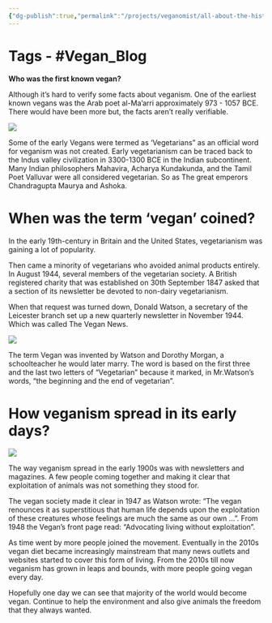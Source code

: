 ```yaml
---
{"dg-publish":true,"permalink":"/projects/veganomist/all-about-the-history-of-veganism/","dgPassFrontmatter":true,"noteIcon":"3","created":"2023-11-14T21:08:37.030+05:30","updated":"2024-02-26T02:52:10.618+05:30"}
---
```


# **Tags** - #Vegan_Blog

**Who was the first known vegan?**

Although it’s hard to verify some facts about veganism. One of the earliest known vegans was the Arab poet al-Ma’arri approximately 973 - 1057 BCE. There would have been more but, the facts aren’t really verifiable.

  

[![](https://1.bp.blogspot.com/-EEHAZ-2TYvg/YNSqd2dl-oI/AAAAAAAAjng/B7zSKpKtpkQDOxV0XrkZAncIRlNOFpvjgCLcBGAsYHQ/w640-h360/Copy%2Bof%2BBlogging%2BTips%2BLinkedIn%2BPost%2BHeader-min.jpg)](https://www.blogger.com/blog/post/edit/1061032029719433497/2222527237605384409#)

  
  

Some of the early Vegans were termed as ‘Vegetarians” as an official word for veganism was not created. Early vegetarianism can be traced back to the Indus valley civilization in 3300-1300 BCE in the Indian subcontinent. Many Indian philosophers Mahavira, Acharya Kundakunda, and the Tamil Poet Valluvar were all considered vegetarian. So as The great emperors Chandragupta Maurya and Ashoka.

# When was the term ‘vegan’ coined?

In the early 19th-century in Britain and the United States, vegetarianism was gaining a lot of popularity.

  

Then came a minority of vegetarians who avoided animal products entirely. In August 1944, several members of the vegetarian society. A British registered charity that was established on 30th September 1847 asked that a section of its newsletter be devoted to non-dairy vegetarianism.

  
When that request was turned down, Donald Watson, a secretary of the Leicester branch set up a new quarterly newsletter in November 1944. Which was called The Vegan News.

  

[![](https://1.bp.blogspot.com/--jb9Tm0j_EE/YNSqkRfz9AI/AAAAAAAAjnk/on5xf1VioTs72VJ_lNO56r1IZZiowuJcACLcBGAsYHQ/w193-h320/DorothyDonald.png)](https://www.blogger.com/blog/post/edit/1061032029719433497/2222527237605384409#)

  
  

The term Vegan was invented by Watson and Dorothy Morgan, a schoolteacher he would later marry. The word is based on the first three and the last two letters of “Vegetarian” because it marked, in Mr.Watson’s words, “the beginning and the end of vegetarian”.

# How veganism spread in its early days?

  

[![](https://1.bp.blogspot.com/-TtfFJIhbI74/YNSqqGBDeuI/AAAAAAAAjno/0KWIKnjRWaM5Mhmf8hKQeIX8AGSZfADVQCLcBGAsYHQ/w207-h320/page_1.jpg)](https://www.blogger.com/blog/post/edit/1061032029719433497/2222527237605384409#)

  
  

The way veganism spread in the early 1900s was with newsletters and magazines. A few people coming together and making it clear that exploitation of animals was not something they stood for.

  

The vegan society made it clear in 1947 as Watson wrote: “The vegan renounces it as superstitious that human life depends upon the exploitation of these creatures whose feelings are much the same as our own …”. From 1948 the Vegan’s front page read: “Advocating living without exploitation”.

  

As time went by more people joined the movement. Eventually in the 2010s vegan diet became increasingly mainstream that many news outlets and websites started to cover this form of living. From the 2010s till now veganism has grown in leaps and bounds, with more people going vegan every day.

  

Hopefully one day we can see that majority of the world would become vegan. Continue to help the environment and also give animals the freedom that they always wanted.